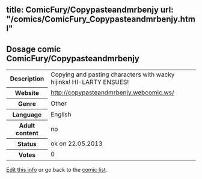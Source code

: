 title: ComicFury/Copypasteandmrbenjy
url: "/comics/ComicFury_Copypasteandmrbenjy.html"
---
Dosage comic ComicFury/Copypasteandmrbenjy
-----------------------------------------

<p id="msg"></p>
<script type="text/javascript">
if (window.location.search === '?edit_info_mail=sent_ok') {
  var elem = document.getElementById("msg");
  elem.innerHTML = 'Edited information sucessfully sent for review, which is usually done daily. Thanks!';
  elem.className = 'ok';
}
</script>
<table class="comicinfo">
<tr>
<th>Description</th><td>Copying and pasting characters with wacky hijinks! HI-LARTY ENSUES!</td>
</tr>
<tr>
<th>Website</th><td><a href="http://copypasteandmrbenjy.webcomic.ws/">http://copypasteandmrbenjy.webcomic.ws/</a></td>
</tr>
<tr>
<th>Genre</th><td>Other</td>
</tr>
<tr>
<th>Language</th><td>English</td>
</tr>
<tr>
<th>Adult content</th><td>no</td>
</tr>
<tr>
<th>Status</th><td>ok on 22.05.2013</td>
</tr>
<tr>
<th>Votes</th><td>0</td>
</tr>
</table>

[Edit this info](ComicFury_Copypasteandmrbenjy_edit.html) or go back to the [comic list](../comic-index.html).

